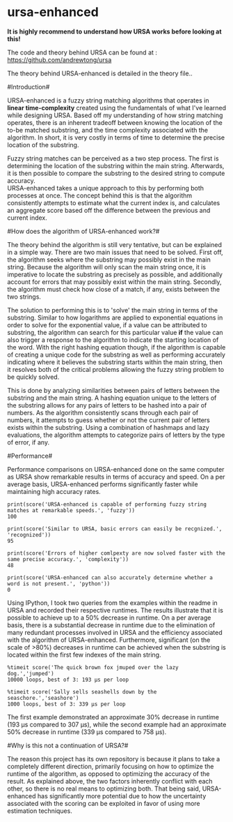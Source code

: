 # ursa-enhanced

**It is highly recommend to understand how URSA works before looking at this!**

The code and theory behind URSA can be found at : https://github.com/andrewtong/ursa

The theory behind URSA-enhanced is detailed in the theory file..

#Introduction#

URSA-enhanced is a fuzzy string matching algorithms that operates in **linear time-complexity** created using the
fundamentals of what I've learned while designing URSA.  Based off my understanding of how string matching operates,
there is an inherent tradeoff between knowing the location of the to-be matched substring, and the time complexity associated
with the algorithm.  In short, it is very costly in terms of time to determine the precise location of the substring.

Fuzzy string matches can be perceived as a two step process.  The first is determining the location of the substring within the main string.  Afterwards, it is then possible to compare the substring to the desired string to compute accuracy.  
URSA-enhanced takes a unique approach to this by performing both processes at once.  The concept behind this is that the
algorithm consistently attempts to estimate what the current index is, and calculates an aggregate score based off the
difference between the previous and current index.

#How does the algorithm of URSA-enhanced work?#

The theory behind the algorithm is still very tentative, but can be explained in a simple way.  There are two main issues
that need to be solved.  First off, the algorithm seeks where the substring may possibly exist in the main string.  Because
the algorithm will only scan the main string once, it is imperative to locate the substring as precisely as possible, and
additionally account for errors that may possibly exist within the main string.  Secondly, the algorithm must check how 
close of a match, if any, exists between the two strings.

The solution to performing this is to 'solve' the main string in terms of the substring.  Similar to how logarithms are 
applied to exponential equations in order to solve for the exponential value, if a value can be attributed to substring,
the algorithm can search for this particular value **if** the value can also trigger a response to the algorithm to indicate
the starting location of the word.  With the right hashing equation though, if the algorithm is capable of creating a unique 
code for the substring as well as performing accurately indicating where it believes the substring starts within the main
string, then it resolves both of the critical problems allowing the fuzzy string problem to be quickly solved.

This is done by analyzing similarities between pairs of letters between the substring and the main string.  A hashing 
equation unique to the letters of the substring allows for any pairs of letters to be hashed into a pair of numbers.  As the
algorithm consistently scans through each pair of numbers, it attempts to guess whether or not the current pair of letters
exists within the substring.  Using a combination of hashmaps and lazy evaluations, the algorithm attempts to categorize 
pairs of letters by the type of error, if any.  

#Performance#

Performance comparisons on URSA-enhanced done on the same computer as URSA show remarkable results in terms of accuracy
and speed.  On a per average basis, URSA-enhanced performs significantly faster while maintaining high accuracy rates.

```
print(score('URSA-enhanced is capable of performing fuzzy string matches at remarkable speeds.', 'fuzzy'))
100
```

```
print(score('Similar to URSA, basic errors can easily be recgnized.', 'recognized'))
95
```

```
print(score('Errors of higher comlpexty are now solved faster with the same precise accuracy.', 'complexity'))
48
```

```
print(score('URSA-enhanced can also accurately determine whether a word is not present.', 'python'))
0
```

Using IPython, I took two queries from the examples within the readme in URSA and recorded their respective runtimes.  The
results illustrate that it is possible to achieve up to a 50% decrease in runtime.  On a per average basis, there is a 
substantial decrease in runtime due to the elimination of many redundant processes involved in URSA and the efficiency 
associated with the algorithm of URSA-enhanced.  Furthermore, significant (on the scale of >80%) decreases in runtime can
be achieved when the substring is located within the first few indexes of the main string.

```
%timeit score('The quick brown fox jmuped over the lazy dog.','jumped')
10000 loops, best of 3: 193 μs per loop
```

```
%timeit score('Sally sells seashells down by the seaschore.','seashore')
1000 loops, best of 3: 339 μs per loop
```

The first example demonstrated an approximate 30% decrease in runtime (193 μs compared to 307 μs), while the second example
had an approximate 50% decrease in runtime (339 μs compared to 758 μs).

#Why is this not a continuation of URSA?#

The reason this project has its own repository is because it plans to take a completely different direction, primarily 
focusing on how to optimize the runtime of the algorithm, as opposed to optimizing the accuracy of the result.  As explained 
above, the two factors inherently conflict with each other, so there is no real means to optimizing both.  That being said,
URSA-enhanced has significantly more potential due to how the uncertainty associated with the scoring can be exploited
in favor of using more estimation techniques.
      



